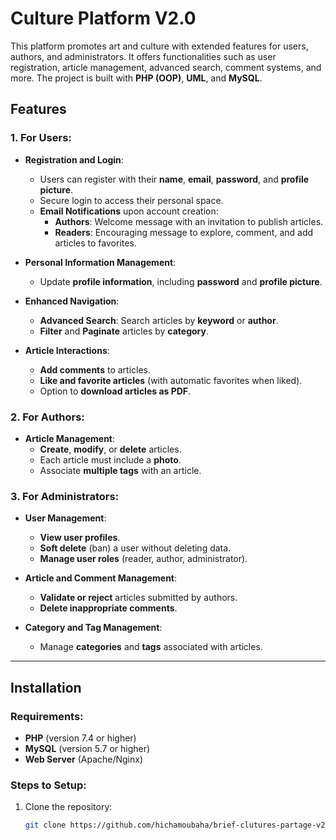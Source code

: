 # Culture Platform V2.0

This platform promotes art and culture with extended features for users, authors, and administrators. It offers functionalities such as user registration, article management, advanced search, comment systems, and more. The project is built with **PHP (OOP)**, **UML**, and **MySQL**.

## Features

### 1. **For Users:**
- **Registration and Login**:
  - Users can register with their **name**, **email**, **password**, and **profile picture**.
  - Secure login to access their personal space.
  - **Email Notifications** upon account creation:
    - **Authors**: Welcome message with an invitation to publish articles.
    - **Readers**: Encouraging message to explore, comment, and add articles to favorites.

- **Personal Information Management**:
  - Update **profile information**, including **password** and **profile picture**.

- **Enhanced Navigation**:
  - **Advanced Search**: Search articles by **keyword** or **author**.
  - **Filter** and **Paginate** articles by **category**.

- **Article Interactions**:
  - **Add comments** to articles.
  - **Like and favorite articles** (with automatic favorites when liked).
  - Option to **download articles as PDF**.

### 2. **For Authors:**
- **Article Management**:
  - **Create**, **modify**, or **delete** articles.
  - Each article must include a **photo**.
  - Associate **multiple tags** with an article.

### 3. **For Administrators:**
- **User Management**:
  - **View user profiles**.
  - **Soft delete** (ban) a user without deleting data.
  - **Manage user roles** (reader, author, administrator).

- **Article and Comment Management**:
  - **Validate or reject** articles submitted by authors.
  - **Delete inappropriate comments**.

- **Category and Tag Management**:
  - Manage **categories** and **tags** associated with articles.

---

## Installation

### Requirements:
- **PHP** (version 7.4 or higher)
- **MySQL** (version 5.7 or higher)
- **Web Server** (Apache/Nginx)

### Steps to Setup:

1. Clone the repository:
   ```bash
   git clone https://github.com/hichamoubaha/brief-clutures-partage-v2.git
